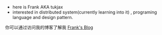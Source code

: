 - here is Frank AKA tukjax
- interested in distributed system(currently learning into it) , programing language and design pattern.


你可以通过访问我的博客了解我 [Frank's Blog](https://tukjax.github.io)

<!---
tukjax/tukjax is a ✨ special ✨ repository because its `README.md` (this file) appears on your GitHub profile.
You can click the Preview link to take a look at your changes.
--->

